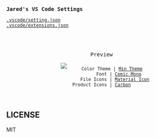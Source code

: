 
<samp><b>Jared's VS Code Settings</b></samp>

[`.vscode/setting.json`](./.vscode/settings.json)<br>
[`.vscode/extensions.json`](./.vscode/extensions.json)<br>

<br>
<br>
<p align="center"><samp>Preview</samp></p>

<p align="center">
<img src="https://user-images.githubusercontent.com/16913636/179459229-3122a748-e6e9-4f00-9f57-7fa293bc1c71.png" />

<sub>
<samp>
&nbsp;&nbsp;&nbsp;&nbsp;&nbsp;Color Theme | <a href="https://github.com/misolori/min-theme">Min Theme</a><br>
&nbsp;&nbsp;&nbsp;&nbsp;&nbsp;&nbsp;&nbsp;&nbsp;&nbsp;&nbsp;&nbsp;&nbsp;&nbsp;Font | <a href="https://dtinth.github.io/comic-mono-font/">Comic Mono</a><br>
&nbsp;&nbsp;&nbsp;&nbsp;&nbsp;&nbsp;&nbsp;&nbsp;&nbsp;&nbsp;File Icons | <a href="https://github.com/PKief/vscode-material-icon-theme">Material Icon</a><br>
Product Icons | <a href="https://github.com/antfu/vscode-icons-carbon">Carbon</a>
</samp>
</sub>
</p>

<br>

## LICENSE

MIT
